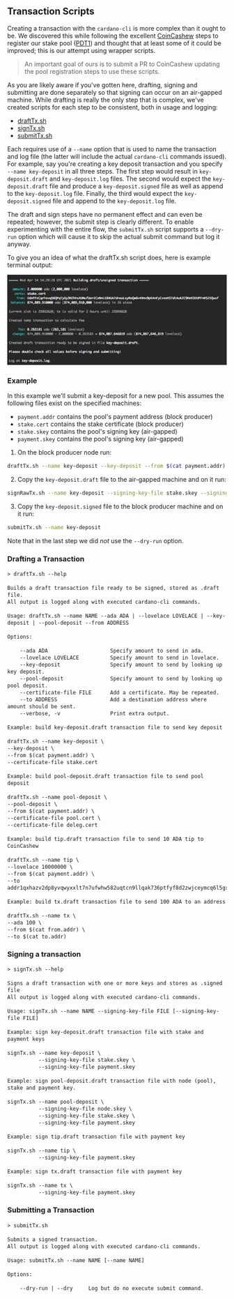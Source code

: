 
## Transaction Scripts

Creating a transaction with the `cardano-cli` is more complex than it ought to be. We discovered this while following the 
excellent [CoinCashew](https://www.coincashew.com/coins/overview-ada/guide-how-to-build-a-haskell-stakepool-node) steps to 
register our stake pool ([PDT1](https://pdtpools.io/)) and thought that at least some of it could be improved; this is our 
attempt using wrapper scripts. 

> An important goal of ours is to submit a PR to CoinCashew updating the pool registration steps to use these scripts.

As you are likely aware if you've gotten here, drafting, signing and submitting are done separately so that signing can occur 
on an air-gapped machine. While drafting is really the only step that is complex, we've created scripts for each step to be 
consistent, both in usage and logging:

* [draftTx.sh](#drafting-a-transaction)
* [signTx.sh](#signing-a-transaction)
* [submitTx.sh](#submitting-a-transaction)

Each requires use of a `--name` option that is used to name the transaction and log file (the latter will include the actual 
`cardano-cli` commands issued). For example, say you're creating a key deposit transaction and you specify `--name key-deposit` 
in all three steps. The first step would result in `key-deposit.draft` and `key-deposit.log` files. The second would expect the 
`key-deposit.draft` file and produce a `key-deposit.signed` file as well as append to the `key-deposit.log` file. Finally, the 
third would expect the `key-deposit.signed` file and append to the `key-deposit.log` file.

The draft and sign steps have no permanent effect and can even be repeated; however, the submit step is clearly different. To 
enable experimenting with the entire flow, the `submitTx.sh` script supports a `--dry-run` option which will cause it to skip 
the actual submit command but log it anyway.
                                    
To give you an idea of what the draftTx.sh script does, here is example terminal output:

![plot](./img/draft-transaction.png)

### Example

In this example we'll submit a key-deposit for a new pool. This assumes the following files exist on the specified machines:

* `payment.addr` contains the pool's payment address (block producer)
* `stake.cert` contains the stake certificate (block producer)
* `stake.skey` contains the pool's signing key (air-gapped)
* `payment.skey` contains the pool's signing key (air-gapped)


1. On the block producer node run:
```bash
draftTx.sh --name key-deposit --key-deposit --from $(cat payment.addr) --certificate-file stake.cert
```

2. Copy the `key-deposit.draft` file to the air-gapped machine and on it run:
```bash
signRawTx.sh --name key-deposit --signing-key-file stake.skey --signing-key-file payment.skey
```

3. Copy the `key-deposit.signed` file to the block producer machine and on it run:
```bash
submitTx.sh --name key-deposit
```

Note that in the last step we did *not* use the `--dry-run` option.

### Drafting a Transaction
```
> draftTx.sh --help

Builds a draft transaction file ready to be signed, stored as .draft file.
All output is logged along with executed cardano-cli commands.

Usage: draftTx.sh --name NAME --ada ADA | --lovelace LOVELACE | --key-deposit | --pool-deposit --from ADDRESS

Options:

    --ada ADA                    Specify amount to send in ada.
    --lovelace LOVELACE          Specify amount to send in lovelace.
    --key-deposit                Specify amount to send by looking up key deposit.
    --pool-deposit               Specify amount to send by looking up pool deposit.
    --certificate-file FILE      Add a certificate. May be repeated.
    --to ADDRESS                 Add a destination address where amount should be sent.
    --verbose, -v                Print extra output.

Example: build key-deposit.draft transaction file to send key deposit

draftTx.sh --name key-deposit \
--key-deposit \
--from $(cat payment.addr) \
--certificate-file stake.cert

Example: build pool-deposit.draft transaction file to send pool deposit

draftTx.sh --name pool-deposit \
--pool-deposit \
--from $(cat payment.addr) \
--certificate-file pool.cert \
--certificate-file deleg.cert

Example: build tip.draft transaction file to send 10 ADA tip to CoinCashew

draftTx.sh --name tip \
--lovelace 10000000 \
--from $(cat payment.addr) \
--to addr1qxhazv2dp8yvqwyxxlt7n7ufwhw582uqtcn9llqak736ptfyf8d2zwjceymcq6l5gxht0nx9zwazvtvnn22sl84tgkyq7guw7q

Example: build tx.draft transaction file to send 100 ADA to an address

draftTx.sh --name tx \
--ada 100 \
--from $(cat from.addr) \
--to $(cat to.addr)
```
### Signing a transaction
```
> signTx.sh --help

Signs a draft transaction with one or more keys and stores as .signed file
All output is logged along with executed cardano-cli commands.

Usage: signTx.sh --name NAME --signing-key-file FILE [--signing-key-file FILE]

Example: sign key-deposit.draft transaction file with stake and payment keys

signTx.sh --name key-deposit \
          --signing-key-file stake.skey \
          --signing-key-file payment.skey

Example: sign pool-deposit.draft transaction file with node (pool), stake and payment key.

signTx.sh --name pool-deposit \
          --signing-key-file node.skey \
          --signing-key-file stake.skey \
          --signing-key-file payment.skey

Example: sign tip.draft transaction file with payment key

signTx.sh --name tip \
          --signing-key-file payment.skey

Example: sign tx.draft transaction file with payment key

signTx.sh --name tx \
          --signing-key-file payment.skey
```
 
### Submitting a Transaction

``` 
> submitTx.sh

Submits a signed transaction.
All output is logged along with executed cardano-cli commands.

Usage: submitTx.sh --name NAME [--name NAME]

Options:

    --dry-run | --dry     Log but do no execute submit command.
```
                                                               
